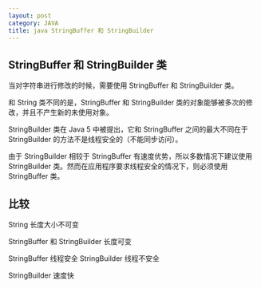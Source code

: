 ```yaml
---
layout: post
category: JAVA
title: java StringBuffer 和 StringBuilder
---
```


## StringBuffer 和 StringBuilder 类
当对字符串进行修改的时候，需要使用 StringBuffer 和 StringBuilder 类。

和 String 类不同的是，StringBuffer 和 StringBuilder 类的对象能够被多次的修改，并且不产生新的未使用对象。

StringBuilder 类在 Java 5 中被提出，它和 StringBuffer 之间的最大不同在于 StringBuilder 的方法不是线程安全的（不能同步访问）。

由于 StringBuilder 相较于 StringBuffer 有速度优势，所以多数情况下建议使用 StringBuilder 类。然而在应用程序要求线程安全的情况下，则必须使用 StringBuffer 类。

## 比较
String 长度大小不可变

StringBuffer 和 StringBuilder 长度可变

StringBuffer 线程安全 StringBuilder 线程不安全

StringBuilder 速度快

